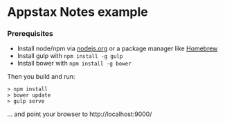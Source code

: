 
Appstax Notes example
=====================

### Prerequisites

- Install node/npm via [nodejs.org](http://nodejs.org/download/) or a package manager like [Homebrew](http://brew.sh/)
- Install gulp with `npm install -g gulp`
- Install bower with `npm install -g bower`

Then you build and run:

	> npm install
	> bower update
	> gulp serve

... and point your browser to http://localhost:9000/
